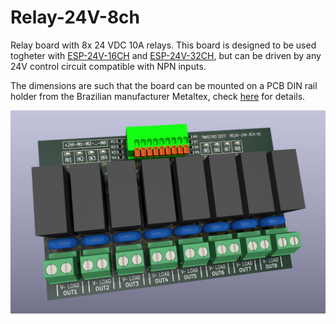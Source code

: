 # Relay-24V-8ch

Relay board with 8x 24 VDC 10A relays. This board is designed to be used togheter with [ESP-24V-16CH](https://github.com/thermseekr/ESP-24v-16ch) and [ESP-24V-32CH](https://github.com/thermseekr/ESP-24v-32ch), but can be driven by any 24V control circuit compatible with NPN inputs.

The dimensions are such that the board can be mounted on a PCB DIN rail holder from the Brazilian manufacturer Metaltex, check [here](https://www.metaltex.com.br/produtos/componentes/suportes/sp7-suporte-para-montagem-de-placa-de-circuito-impresso-em-trilho-din) for details.

![alt text](https://github.com/thermseekr/Relay-24v-8ch/blob/main/V1/Relay-24v-8ch-V1.png "Relay-24v-8ch")
